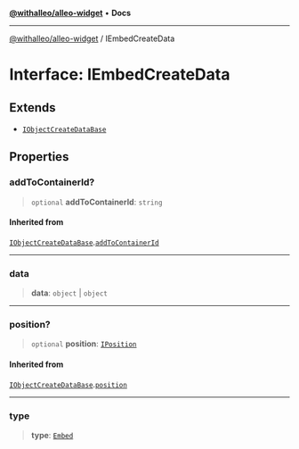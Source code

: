 [**@withalleo/alleo-widget**](../README.md) • **Docs**

***

[@withalleo/alleo-widget](../globals.md) / IEmbedCreateData

# Interface: IEmbedCreateData

## Extends

- [`IObjectCreateDataBase`](IObjectCreateDataBase.md)

## Properties

### addToContainerId?

> `optional` **addToContainerId**: `string`

#### Inherited from

[`IObjectCreateDataBase`](IObjectCreateDataBase.md).[`addToContainerId`](IObjectCreateDataBase.md#addtocontainerid)

***

### data

> **data**: `object` \| `object`

***

### position?

> `optional` **position**: [`IPosition`](../type-aliases/IPosition.md)

#### Inherited from

[`IObjectCreateDataBase`](IObjectCreateDataBase.md).[`position`](IObjectCreateDataBase.md#position)

***

### type

> **type**: [`Embed`](../enumerations/WidgetType.md#embed)
